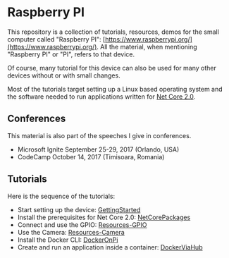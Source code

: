 # Raspberry PI
This repository is a collection of tutorials, resources, demos for the small computer called "Raspberry PI": [https://www.raspberrypi.org/](https://www.raspberrypi.org/).
All the material, when mentioning "Raspberry PI" or "PI", refers to that device.

Of course, many tutorial for this device can also be used for many other devices without or with small changes.

Most of the tutorials target setting up a Linux based operating system and the software needed to run applications written for [Net Core 2.0](https://www.microsoft.com/net/download/core).

## Conferences
This material is also part of the speeches I give in conferences.
- Microsoft Ignite September 25-29, 2017 (Orlando, USA)
- CodeCamp October 14, 2017 (Timisoara, Romania)

## Tutorials
Here is the sequence of the tutorials:
- Start setting up the device: [GettingStarted](NetCoreOnRPi/GettingStarted.md)
- Install the prerequisites for Net Core 2.0: [NetCorePackages](NetCoreOnRPi/NetCorePackages.md)
- Connect and use the GPIO: [Resources-GPIO](NetCoreOnRPi/Resources-GPIO.md)
- Use the Camera: [Resources-Camera](NetCoreOnRPi/Resources-Camera.md)
- Install the Docker CLI: [DockerOnPi](NetCoreOnRPi/DockerOnPi.md)
- Create and run an application inside a container: [DockerViaHub](NetCoreOnRPi/DockerViaHub.md)
